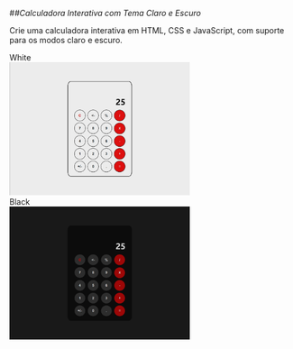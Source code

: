 
#*#Calculadora Interativa com Tema Claro e Escuro*

Crie uma calculadora interativa em HTML, CSS e JavaScript, com suporte para os modos claro e escuro. 

White <br>
<img width="320" height="236" src="White.png"><br>
Black<br>
<img width="320" height="236" src="black.png">
